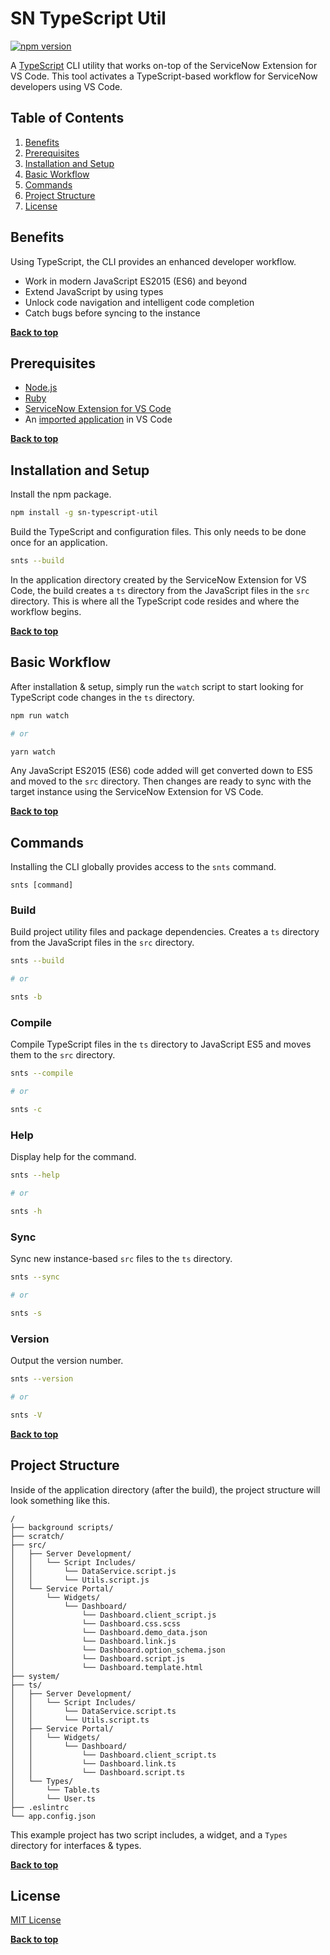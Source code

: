 # SN TypeScript Util

[![npm version](https://img.shields.io/npm/v/sn-typescript-util)](https://www.npmjs.com/package/sn-typescript-util)

A [TypeScript](https://www.typescriptlang.org/) CLI utility that works on-top of the ServiceNow Extension for VS Code. This tool activates a TypeScript-based workflow for ServiceNow developers using VS Code.

## Table of Contents

1. [Benefits](#benefits)
1. [Prerequisites](#prerequisites)
1. [Installation and Setup](#installation-and-setup)
1. [Basic Workflow](#basic-workflow)
1. [Commands](#commands)
1. [Project Structure](#project-structure)
1. [License](#license)

## Benefits

Using TypeScript, the CLI provides an enhanced developer workflow.

- Work in modern JavaScript ES2015 (ES6) and beyond
- Extend JavaScript by using types
- Unlock code navigation and intelligent code completion
- Catch bugs before syncing to the instance

**[Back to top](#table-of-contents)**

## Prerequisites

- [Node.js](https://nodejs.org/)
- [Ruby](https://www.ruby-lang.org/en/documentation/installation/)
- [ServiceNow Extension for VS Code](https://marketplace.visualstudio.com/items?itemName=ServiceNow.now-vscode)
- An [imported application](https://docs.servicenow.com/bundle/vancouver-application-development/page/build/applications/task/vscode-import-application.html) in VS Code

**[Back to top](#table-of-contents)**

## Installation and Setup

Install the npm package.

```bash
npm install -g sn-typescript-util
```

Build the TypeScript and configuration files. This only needs to be done once for an application.

```bash
snts --build
```

In the application directory created by the ServiceNow Extension for VS Code, the build creates a `ts` directory from the JavaScript files in the `src` directory. This is where all the TypeScript code resides and where the workflow begins.

**[Back to top](#table-of-contents)**

## Basic Workflow

After installation & setup, simply run the `watch` script to start looking for TypeScript code changes in the `ts` directory.

```bash
npm run watch

# or

yarn watch
```

Any JavaScript ES2015 (ES6) code added will get converted down to ES5 and moved to the `src` directory. Then changes are ready to sync with the target instance using the ServiceNow Extension for VS Code.

**[Back to top](#table-of-contents)**

## Commands

Installing the CLI globally provides access to the `snts` command.

```sh-session
snts [command]
```

### Build

Build project utility files and package dependencies. Creates a `ts` directory from the JavaScript files in the `src` directory.

```bash
snts --build

# or

snts -b
```

### Compile

Compile TypeScript files in the `ts` directory to JavaScript ES5 and moves them to the `src` directory.

```bash
snts --compile

# or

snts -c
```

### Help

Display help for the command.

```bash
snts --help

# or

snts -h
```

### Sync

Sync new instance-based `src` files to the `ts` directory.

```bash
snts --sync

# or

snts -s
```

### Version

Output the version number.

```bash
snts --version

# or

snts -V
```

**[Back to top](#table-of-contents)**

## Project Structure

Inside of the application directory (after the build), the project structure will look something like this.

```text
/
├── background scripts/
├── scratch/
├── src/
│   ├── Server Development/
│   │   └── Script Includes/
│   │       └── DataService.script.js
│   │       └── Utils.script.js
│   └── Service Portal/
│       └── Widgets/
│           └── Dashboard/
│               └── Dashboard.client_script.js
│               └── Dashboard.css.scss
│               └── Dashboard.demo_data.json
│               └── Dashboard.link.js
│               └── Dashboard.option_schema.json
│               └── Dashboard.script.js
│               └── Dashboard.template.html
├── system/
├── ts/
│   ├── Server Development/
│   │   └── Script Includes/
│   │       └── DataService.script.ts
│   │       └── Utils.script.ts
│   ├── Service Portal/
│   │   └── Widgets/
│   │       └── Dashboard/
│   │           └── Dashboard.client_script.ts
│   │           └── Dashboard.link.ts
│   │           └── Dashboard.script.ts
│   └── Types/
│       └── Table.ts
│       └── User.ts
├── .eslintrc
└── app.config.json
```

This example project has two script includes, a widget, and a `Types` directory for interfaces & types.

**[Back to top](#table-of-contents)**

## License

[MIT License](LICENSE)

**[Back to top](#table-of-contents)**
